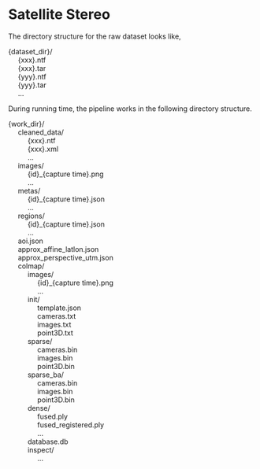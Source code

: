 # Satellite Stereo

The directory structure for the raw dataset looks like,

{dataset_dir}/ \
&nbsp;&nbsp;&nbsp;&nbsp;    {xxx}.ntf \
&nbsp;&nbsp;&nbsp;&nbsp;    {xxx}.tar \
&nbsp;&nbsp;&nbsp;&nbsp;    {yyy}.ntf \
&nbsp;&nbsp;&nbsp;&nbsp;    {yyy}.tar \
&nbsp;&nbsp;&nbsp;&nbsp;    ...


During running time, the pipeline works in the following directory structure.


{work_dir}/ \
&nbsp;&nbsp;&nbsp;&nbsp; cleaned_data/ \
&nbsp;&nbsp;&nbsp;&nbsp; &nbsp;&nbsp;&nbsp;&nbsp; {xxx}.ntf \
&nbsp;&nbsp;&nbsp;&nbsp; &nbsp;&nbsp;&nbsp;&nbsp; {xxx}.xml \
&nbsp;&nbsp;&nbsp;&nbsp; &nbsp;&nbsp;&nbsp;&nbsp; ... \
&nbsp;&nbsp;&nbsp;&nbsp; images/ \
&nbsp;&nbsp;&nbsp;&nbsp; &nbsp;&nbsp;&nbsp;&nbsp; {id}\_{capture time}.png \
&nbsp;&nbsp;&nbsp;&nbsp; &nbsp;&nbsp;&nbsp;&nbsp; ... \
&nbsp;&nbsp;&nbsp;&nbsp; metas/ \
&nbsp;&nbsp;&nbsp;&nbsp; &nbsp;&nbsp;&nbsp;&nbsp; {id}\_{capture time}.json \
&nbsp;&nbsp;&nbsp;&nbsp; &nbsp;&nbsp;&nbsp;&nbsp; ... \
&nbsp;&nbsp;&nbsp;&nbsp; regions/ \
&nbsp;&nbsp;&nbsp;&nbsp; &nbsp;&nbsp;&nbsp;&nbsp; {id}\_{capture time}.json \
&nbsp;&nbsp;&nbsp;&nbsp; &nbsp;&nbsp;&nbsp;&nbsp; ... \
&nbsp;&nbsp;&nbsp;&nbsp; aoi.json \
&nbsp;&nbsp;&nbsp;&nbsp; approx_affine_latlon.json \
&nbsp;&nbsp;&nbsp;&nbsp; approx_perspective_utm.json \
&nbsp;&nbsp;&nbsp;&nbsp; colmap/ \
&nbsp;&nbsp;&nbsp;&nbsp; &nbsp;&nbsp;&nbsp;&nbsp; images/ \
&nbsp;&nbsp;&nbsp;&nbsp; &nbsp;&nbsp;&nbsp;&nbsp; &nbsp;&nbsp;&nbsp;&nbsp; {id}\_{capture time}.png \
&nbsp;&nbsp;&nbsp;&nbsp; &nbsp;&nbsp;&nbsp;&nbsp; &nbsp;&nbsp;&nbsp;&nbsp; ...\
&nbsp;&nbsp;&nbsp;&nbsp; &nbsp;&nbsp;&nbsp;&nbsp; init/ \
&nbsp;&nbsp;&nbsp;&nbsp; &nbsp;&nbsp;&nbsp;&nbsp; &nbsp;&nbsp;&nbsp;&nbsp; template.json \
&nbsp;&nbsp;&nbsp;&nbsp; &nbsp;&nbsp;&nbsp;&nbsp; &nbsp;&nbsp;&nbsp;&nbsp; cameras.txt \
&nbsp;&nbsp;&nbsp;&nbsp; &nbsp;&nbsp;&nbsp;&nbsp; &nbsp;&nbsp;&nbsp;&nbsp; images.txt \
&nbsp;&nbsp;&nbsp;&nbsp; &nbsp;&nbsp;&nbsp;&nbsp; &nbsp;&nbsp;&nbsp;&nbsp; point3D.txt \
&nbsp;&nbsp;&nbsp;&nbsp; &nbsp;&nbsp;&nbsp;&nbsp; sparse/ \
&nbsp;&nbsp;&nbsp;&nbsp; &nbsp;&nbsp;&nbsp;&nbsp; &nbsp;&nbsp;&nbsp;&nbsp; cameras.bin \
&nbsp;&nbsp;&nbsp;&nbsp; &nbsp;&nbsp;&nbsp;&nbsp; &nbsp;&nbsp;&nbsp;&nbsp; images.bin \
&nbsp;&nbsp;&nbsp;&nbsp; &nbsp;&nbsp;&nbsp;&nbsp; &nbsp;&nbsp;&nbsp;&nbsp; point3D.bin \
&nbsp;&nbsp;&nbsp;&nbsp; &nbsp;&nbsp;&nbsp;&nbsp; sparse_ba/ \
&nbsp;&nbsp;&nbsp;&nbsp; &nbsp;&nbsp;&nbsp;&nbsp; &nbsp;&nbsp;&nbsp;&nbsp; cameras.bin \
&nbsp;&nbsp;&nbsp;&nbsp; &nbsp;&nbsp;&nbsp;&nbsp; &nbsp;&nbsp;&nbsp;&nbsp; images.bin \
&nbsp;&nbsp;&nbsp;&nbsp; &nbsp;&nbsp;&nbsp;&nbsp; &nbsp;&nbsp;&nbsp;&nbsp; point3D.bin \
&nbsp;&nbsp;&nbsp;&nbsp; &nbsp;&nbsp;&nbsp;&nbsp; dense/ \
&nbsp;&nbsp;&nbsp;&nbsp; &nbsp;&nbsp;&nbsp;&nbsp; &nbsp;&nbsp;&nbsp;&nbsp; fused.ply \
&nbsp;&nbsp;&nbsp;&nbsp; &nbsp;&nbsp;&nbsp;&nbsp; &nbsp;&nbsp;&nbsp;&nbsp; fused\_registered.ply \
&nbsp;&nbsp;&nbsp;&nbsp; &nbsp;&nbsp;&nbsp;&nbsp;  &nbsp;&nbsp;&nbsp;&nbsp; ... \
&nbsp;&nbsp;&nbsp;&nbsp; &nbsp;&nbsp;&nbsp;&nbsp; database.db \
&nbsp;&nbsp;&nbsp;&nbsp; &nbsp;&nbsp;&nbsp;&nbsp; inspect/ \
&nbsp;&nbsp;&nbsp;&nbsp; &nbsp;&nbsp;&nbsp;&nbsp;  &nbsp;&nbsp;&nbsp;&nbsp; ...


